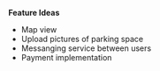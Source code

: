**Feature Ideas**
- Map view
- Upload pictures of parking space 
- Messanging service between users
- Payment implementation
